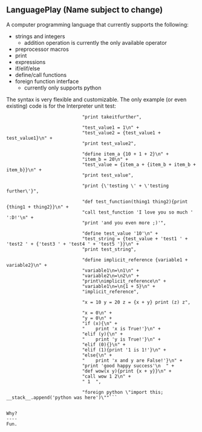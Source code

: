 LanguagePlay (Name subject to change)
--------
A computer programming language that currently supports the following:
    
- strings and integers
    - addition operation is currently the only available operator
- preprocessor macros
- print
- expressions
- if/elif/else
- define/call functions
- foreign function interface
    - currently only supports python
    
The syntax is very flexible and customizable.
The only example (or even existing) code is for the Interpreter unit test:

```"define takeitfurther \'Ok now I am REALLY happy! :D\'\n" + 
                            "print takeitfurther",
                            
                            "test_value1 = 1\n" + 
                            "test_value2 = {test_value1 + test_value1}\n" +
                            "print test_value2",
                            
                            "define item_a {10 + 1 + 2}\n" + 
                            "item_b = 20\n" + 
                            "test_value = {item_a + {item_b + item_b + item_b}}\n" + 
                            "print test_value",
                            
                            "print {\'testing \' + \'testing further\'}",
                            
                            "def test_function(thing1 thing2){print {thing1 + thing2}}\n" + 
                            "call test_function 'I love you so much ' ':D!'\n" +
                            "print 'and you even more ;)'",
                            
                            "define test_value '10'\n" + 
                            "test_string = {test_value + 'test1 ' + 'test2 ' + {'test3 ' + 'test4 ' + 'test5 '}}\n" +
                            "print test_string",
                            
                            "define implicit_reference {variable1 + variable2}\n" +
                            "variable1\n=\n1\n" +
                            "variable2\n=\n2\n" +
                            "print\nimplicit_reference\n" +
                            "variable1\n=\n{1 + 5}\n" +
                            "implicit_reference",
                            
                            "x = 10 y = 20 z = {x + y} print (z) z",
                            
                            "x = 0\n" + 
                            "y = 0\n" + 
                            "if (x){\n" +
                            "    print 'x is True!'}\n" +
                            "elif (y){\n" +
                            "    print 'y is True!'}\n" +
                            "elif (0){}\n" + 
                            "elif (1){print '1 is 1!'}\n" + 
                            "else{\n" + 
                            "    print 'x and y are False!'}\n" +
                            "print 'good happy success'\n  " +
                            "def wow(x y){print {x + y}}\n" + 
                            "call wow 1 2\n" + 
                            " 1  ",
                            
                            "foreign python \"import this; __stack__.append('python was here')\""```


Why?
----
Fun.